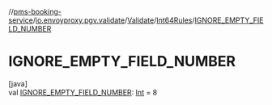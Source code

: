 //[pms-booking-service](../../../../index.md)/[io.envoyproxy.pgv.validate](../../index.md)/[Validate](../index.md)/[Int64Rules](index.md)/[IGNORE_EMPTY_FIELD_NUMBER](-i-g-n-o-r-e_-e-m-p-t-y_-f-i-e-l-d_-n-u-m-b-e-r.md)

# IGNORE_EMPTY_FIELD_NUMBER

[java]\
val [IGNORE_EMPTY_FIELD_NUMBER](-i-g-n-o-r-e_-e-m-p-t-y_-f-i-e-l-d_-n-u-m-b-e-r.md): [Int](https://kotlinlang.org/api/core/kotlin-stdlib/kotlin/-int/index.html) = 8
